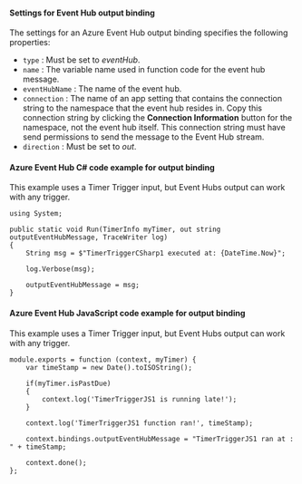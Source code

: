 #### Settings for Event Hub output binding

The settings for an Azure Event Hub output binding specifies the following properties:

- `type` : Must be set to *eventHub*.
- `name` : The variable name used in function code for the event hub message. 
- `eventHubName` : The name of the event hub.
- `connection` : The name of an app setting that contains the connection string to the namespace that the event hub resides in. Copy this connection string by clicking the **Connection Information** button for the namespace, not the event hub itself.  This connection string must have send permissions to send the message to the Event Hub stream.
- `direction` : Must be set to *out*. 

#### Azure Event Hub C# code example for output binding

This example uses a Timer Trigger input, but Event Hubs output can work with any trigger.
 
	using System;
	
	public static void Run(TimerInfo myTimer, out string outputEventHubMessage, TraceWriter log)
	{
	    String msg = $"TimerTriggerCSharp1 executed at: {DateTime.Now}";
	
	    log.Verbose(msg);   
	    
	    outputEventHubMessage = msg;
	}

#### Azure Event Hub JavaScript code example for output binding

This example uses a Timer Trigger input, but Event Hubs output can work with any trigger.
 
	module.exports = function (context, myTimer) {
	    var timeStamp = new Date().toISOString();
	    
	    if(myTimer.isPastDue)
	    {
	        context.log('TimerTriggerJS1 is running late!');
	    }

	    context.log('TimerTriggerJS1 function ran!', timeStamp);   
	    
	    context.bindings.outputEventHubMessage = "TimerTriggerJS1 ran at : " + timeStamp;
	
	    context.done();
	};
